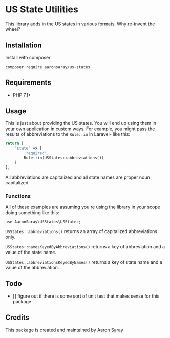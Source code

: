 # US State Utilities

This library adds in the US states in various formats. Why re-invent the
wheel?

## Installation

Install with composer

`composer require aaronsaray/us-states`

## Requirements

* PHP 7.1+

## Usage

This is just about providing the US states. You will end up using them
in your own application in custom ways. For example, you might pass the
results of abbreviations to the `Rule::in` in Laravel- like this:

```php
return [
    'state' => [
        'required',
        Rule::in(USStates::abbreviations())
    ]
];
```

All abbreviations are capitalized and all state names are proper noun
capitalized.

### Functions

All of these examples are assuming you're using the library in your
scope doing something like this:

`use AaronSaray\USStates\USStates;`

`USStates::abbreviations()` returns an array of capitalized
abbreviations only.

`USStates::namesKeyedByAbbreviations()` returns a key of abbreviation
and a value of the state name.

`USStates::abbreviationsKeyedByNames()` returns a key of state name and
a value of the abbreviation.

## Todo

- [] figure out if there is some sort of unit test that makes sense for
    this package

## Credits

This package is created and maintained by [Aaron Saray](https://github.com/aaronsaray) 
